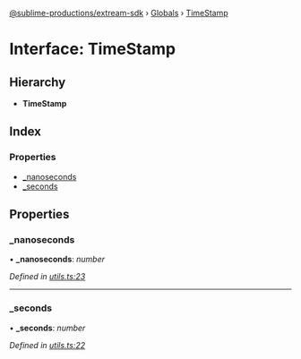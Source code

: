 [@sublime-productions/extream-sdk](../README.md) › [Globals](../globals.md) › [TimeStamp](timestamp.md)

# Interface: TimeStamp

## Hierarchy

* **TimeStamp**

## Index

### Properties

* [_nanoseconds](timestamp.md#_nanoseconds)
* [_seconds](timestamp.md#_seconds)

## Properties

###  _nanoseconds

• **_nanoseconds**: *number*

*Defined in [utils.ts:23](https://github.com/Extream-SaaS/ex-sdk/blob/3458c8e/src/utils.ts#L23)*

___

###  _seconds

• **_seconds**: *number*

*Defined in [utils.ts:22](https://github.com/Extream-SaaS/ex-sdk/blob/3458c8e/src/utils.ts#L22)*
